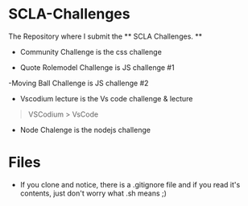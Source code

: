 # SCLA-Challenges
The Repository where I submit the ** SCLA Challenges. **

- Community Challenge is the css challenge

- Quote Rolemodel Challenge is JS challenge #1

-Moving Ball Challenge is JS challenge #2

- Vscodium lecture is the Vs code challenge & lecture
> VSCodium > VsCode

- Node Chalenge is the nodejs challenge


# Files

- If you clone and notice, there is a .gitignore file and if you read it's contents, just don't worry what .sh means ;)

